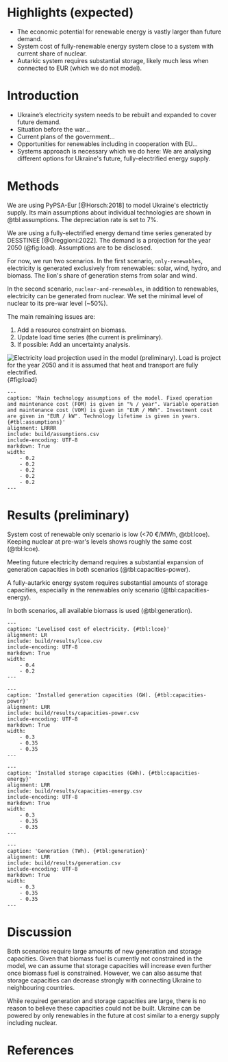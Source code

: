 # Highlights (expected)

* The economic potential for renewable energy is vastly larger than future demand.
* System cost of fully-renewable energy system close to a system with current share of nuclear.
* Autarkic system requires substantial storage, likely much less when connected to EUR (which we do not model).

# Introduction

* Ukraine’s electricity system needs to be rebuilt and expanded to cover future demand.
* Situation before the war...
* Current plans of the government...
* Opportunities for renewables including in cooperation with EU...
* Systems approach is necessary which we do here: We are analysing different options for Ukraine's future, fully-electrified energy supply.

# Methods

We are using PyPSA-Eur [@Horsch:2018] to model Ukraine's electrictiy supply. Its main assumptions about individual technologies are shown in @tbl:assumptions. The depreciation rate is set to 7%.

We are using a fully-electrified energy demand time series generated by DESSTINEE [@Oreggioni:2022]. The demand is a projection for the year 2050 (@fig:load). Assumptions are to be disclosed.

For now, we run two scenarios. In the first scenario, `only-renewables`, electricity is generated exclusively from renewables: solar, wind, hydro, and biomass. The lion's share of generation stems from solar and wind.

In the second scenario, `nuclear-and-renewables`, in addition to renewables, electricity can be generated from nuclear. We set the minimal level of nuclear to its pre-war level (~50%).

The main remaining issues are:

1. Add a resource constraint on biomass.
2. Update load time series (the current is preliminary).
3. If possible: Add an uncertainty analysis.

![**Electricity load projection used in the model (preliminary).** Load is project for the year 2050 and it is assumed that heat and transport are fully electrified.](build/results/load.png){#fig:load}

```table
---
caption: 'Main technology assumptions of the model. Fixed operation and maintenance cost (FOM) is given in "% / year". Variable operation and maintenance cost (VOM) is given in "EUR / MWh". Investment cost are given in "EUR / kW". Technology lifetime is given in years. {#tbl:assumptions}'
alignment: LRRRR
include: build/assumptions.csv
include-encoding: UTF-8
markdown: True
width:
    - 0.2
    - 0.2
    - 0.2
    - 0.2
    - 0.2
---
```

# Results (preliminary)

System cost of renewable only scenario is low (<70 €/MWh, @tbl:lcoe). Keeping nuclear at pre-war's levels shows roughly the same cost (@tbl:lcoe).

Meeting future electricity demand requires a substantial expansion of generation capacities in both scenarios (@tbl:capacities-power).

A fully-autarkic energy system requires substantial amounts of storage capacities, especially in the renewables only scenario (@tbl:capacities-energy).

In both scenarios, all available biomass is used (@tbl:generation).

```table
---
caption: 'Levelised cost of electricity. {#tbl:lcoe}'
alignment: LR
include: build/results/lcoe.csv
include-encoding: UTF-8
markdown: True
width:
    - 0.4
    - 0.2
---
```

```table
---
caption: 'Installed generation capacities (GW). {#tbl:capacities-power}'
alignment: LRR
include: build/results/capacities-power.csv
include-encoding: UTF-8
markdown: True
width:
    - 0.3
    - 0.35
    - 0.35
---
```

```table
---
caption: 'Installed storage capacities (GWh). {#tbl:capacities-energy}'
alignment: LRR
include: build/results/capacities-energy.csv
include-encoding: UTF-8
markdown: True
width:
    - 0.3
    - 0.35
    - 0.35
---
```

```table
---
caption: 'Generation (TWh). {#tbl:generation}'
alignment: LRR
include: build/results/generation.csv
include-encoding: UTF-8
markdown: True
width:
    - 0.3
    - 0.35
    - 0.35
---
```

# Discussion

Both scenarios require large amounts of new generation and storage capacities. Given that biomass fuel is currently not constrained in the model, we can assume that storage capacities will increase even further once biomass fuel is constrained. However, we can also assume that storage capacities can decrease strongly with connecting Ukraine to neighbouring countries.

While required generation and storage capacities are large, there is no reason to believe these capacities could not be built. Ukraine can be powered by only renewables in the future at cost similar to a energy supply including nuclear.

# References
